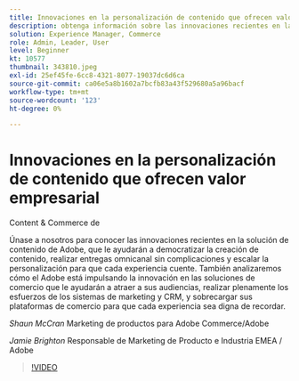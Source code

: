 ```yaml
---
title: Innovaciones en la personalización de contenido que ofrecen valor empresarial
description: obtenga información sobre las innovaciones recientes en la solución de contenido de Adobe y cómo el Adobe está impulsando la innovación en las soluciones de comercio
solution: Experience Manager, Commerce
role: Admin, Leader, User
level: Beginner
kt: 10577
thumbnail: 343810.jpeg
exl-id: 25ef45fe-6cc8-4321-8077-19037dc6d6ca
source-git-commit: ca06e5a8b1602a7bcfb83a43f529680a5a96bacf
workflow-type: tm+mt
source-wordcount: '123'
ht-degree: 0%

---
```


# Innovaciones en la personalización de contenido que ofrecen valor empresarial

Content &amp; Commerce de

Únase a nosotros para conocer las innovaciones recientes en la solución de contenido de Adobe, que le ayudarán a democratizar la creación de contenido, realizar entregas omnicanal sin complicaciones y escalar la personalización para que cada experiencia cuente.  También analizaremos cómo el Adobe está impulsando la innovación en las soluciones de comercio que le ayudarán a atraer a sus audiencias, realizar plenamente los esfuerzos de los sistemas de marketing y CRM, y sobrecargar sus plataformas de comercio para que cada experiencia sea digna de recordar.

*Shaun McCran* Marketing de productos para Adobe Commerce/Adobe

*Jamie Brighton* Responsable de Marketing de Producto e Industria EMEA / Adobe

>[!VIDEO](https://video.tv.adobe.com/v/343810/?quality=12&learn=on)
